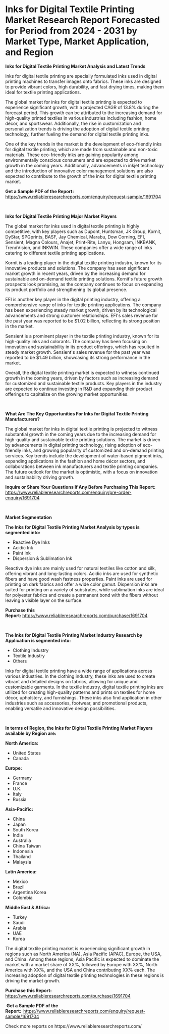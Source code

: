 <p><h1>Inks for Digital Textile Printing Market Research Report Forecasted for Period from 2024 -  2031 by Market Type, Market Application, and Region</h1></p><p><strong>Inks for Digital Textile Printing Market Analysis and Latest Trends</strong></p>
<p><p>Inks for digital textile printing are specially formulated inks used in digital printing machines to transfer images onto fabrics. These inks are designed to provide vibrant colors, high durability, and fast drying times, making them ideal for textile printing applications.</p><p>The global market for inks for digital textile printing is expected to experience significant growth, with a projected CAGR of 13.8% during the forecast period. This growth can be attributed to the increasing demand for high-quality printed textiles in various industries including fashion, home décor, and sportswear. Additionally, the rise in customization and personalization trends is driving the adoption of digital textile printing technology, further fueling the demand for digital textile printing inks.</p><p>One of the key trends in the market is the development of eco-friendly inks for digital textile printing, which are made from sustainable and non-toxic materials. These eco-friendly inks are gaining popularity among environmentally conscious consumers and are expected to drive market growth in the coming years. Additionally, advancements in inkjet technology and the introduction of innovative color management solutions are also expected to contribute to the growth of the inks for digital textile printing market.</p></p>
<p><strong>Get a Sample PDF of the Report:&nbsp;</strong> <a href="https://www.reliableresearchreports.com/enquiry/request-sample/1691704">https://www.reliableresearchreports.com/enquiry/request-sample/1691704</a></p>
<p>&nbsp;</p>
<p><strong>Inks for Digital Textile Printing Major Market Players</strong></p>
<p><p>The global market for inks used in digital textile printing is highly competitive, with key players such as Dupont, Huntsman, JK Group, Kornit, DyStar, SPGprints, BASF, Jay Chemical, Marabu, Dow Corning, EFI, Sensient, Magna Colours, Anajet, Print-Rite, Lanyu, Hongsam, INKBANK, TrendVision, and INKWIN. These companies offer a wide range of inks catering to different textile printing applications.</p><p>Kornit is a leading player in the digital textile printing industry, known for its innovative products and solutions. The company has seen significant market growth in recent years, driven by the increasing demand for sustainable and on-demand textile printing solutions. Kornit's future growth prospects look promising, as the company continues to focus on expanding its product portfolio and strengthening its global presence.</p><p>EFI is another key player in the digital printing industry, offering a comprehensive range of inks for textile printing applications. The company has been experiencing steady market growth, driven by its technological advancements and strong customer relationships. EFI's sales revenue for the past year was reported to be $1.02 billion, reflecting its strong position in the market.</p><p>Sensient is a prominent player in the textile printing industry, known for its high-quality inks and colorants. The company has been focusing on innovation and sustainability in its product offerings, which has resulted in steady market growth. Sensient's sales revenue for the past year was reported to be $1.49 billion, showcasing its strong performance in the market.</p><p>Overall, the digital textile printing market is expected to witness continued growth in the coming years, driven by factors such as increasing demand for customized and sustainable textile products. Key players in the industry are expected to continue investing in R&D and expanding their product offerings to capitalize on the growing market opportunities.</p></p>
<p>&nbsp;</p>
<p><strong>What Are The Key Opportunities For Inks for Digital Textile Printing Manufacturers?</strong></p>
<p><p>The global market for inks in digital textile printing is projected to witness substantial growth in the coming years due to the increasing demand for high-quality and sustainable textile printing solutions. The market is driven by advancements in digital printing technology, rising adoption of eco-friendly inks, and growing popularity of customized and on-demand printing services. Key trends include the development of water-based pigment inks, expanding applications in the fashion and home décor sectors, and collaborations between ink manufacturers and textile printing companies. The future outlook for the market is optimistic, with a focus on innovation and sustainability driving growth.</p></p>
<p><strong>Inquire or Share Your Questions If Any Before Purchasing This Report:</strong> <a href="https://www.reliableresearchreports.com/enquiry/pre-order-enquiry/1691704">https://www.reliableresearchreports.com/enquiry/pre-order-enquiry/1691704</a></p>
<p>&nbsp;</p>
<p><strong>Market Segmentation</strong></p>
<p><strong>The Inks for Digital Textile Printing Market Analysis by types is segmented into:</strong></p>
<p><ul><li>Reactive Dye Inks</li><li>Acidic Ink</li><li>Paint Ink</li><li>Dispersion & Sublimation Ink</li></ul></p>
<p><p>Reactive dye inks are mainly used for natural textiles like cotton and silk, offering vibrant and long-lasting colors. Acidic inks are used for synthetic fibers and have good wash fastness properties. Paint inks are used for printing on dark fabrics and offer a wide color gamut. Dispersion inks are suited for printing on a variety of substrates, while sublimation inks are ideal for polyester fabrics and create a permanent bond with the fibers without leaving a visible layer on the surface.</p></p>
<p><strong>Purchase this Report:&nbsp;</strong><a href="https://www.reliableresearchreports.com/purchase/1691704">https://www.reliableresearchreports.com/purchase/1691704</a></p>
<p>&nbsp;</p>
<p><strong>The Inks for Digital Textile Printing Market Industry Research by Application is segmented into:</strong></p>
<p><ul><li>Clothing Industry</li><li>Textile Industry</li><li>Others</li></ul></p>
<p><p>Inks for digital textile printing have a wide range of applications across various industries. In the clothing industry, these inks are used to create vibrant and detailed designs on fabrics, allowing for unique and customizable garments. In the textile industry, digital textile printing inks are utilized for creating high-quality patterns and prints on textiles for home décor, upholstery, and furnishings. These inks also find application in other industries such as accessories, footwear, and promotional products, enabling versatile and innovative design possibilities.</p></p>
<p>&nbsp;</p>
<p><strong>In terms of Region, the Inks for Digital Textile Printing Market Players available by Region are:</strong></p>
<p>
    <p> <strong> North America: </strong>
        <ul>
            <li>United States</li>
            <li>Canada</li>
        </ul>
        </p> 
    <p> <strong> Europe: </strong>
        <ul>
            <li>Germany</li>
            <li>France</li>
            <li>U.K.</li>
            <li>Italy</li>
            <li>Russia</li>
        </ul>
        </p> 
    <p> <strong> Asia-Pacific: </strong>
        <ul>
            <li>China</li>
            <li>Japan</li>
            <li>South Korea</li>
            <li>India</li>
            <li>Australia</li>
            <li>China Taiwan</li>
            <li>Indonesia</li>
            <li>Thailand</li>
            <li>Malaysia</li>
        </ul>
        </p> 
    <p> <strong> Latin America: </strong>
        <ul>
            <li>Mexico</li>
            <li>Brazil</li>
            <li>Argentina Korea</li>
            <li>Colombia</li>
        </ul>
        </p> 
    <p> <strong> Middle East & Africa: </strong>
        <ul>
            <li>Turkey</li>
            <li>Saudi</li>
            <li>Arabia</li>
            <li>UAE</li>
            <li>Korea</li>
        </ul>
    </p>
    </p>
<p><p>The digital textile printing market is experiencing significant growth in regions such as North America (NA), Asia Pacific (APAC), Europe, the USA, and China. Among these regions, Asia Pacific is expected to dominate the market with a market share of XX%, followed by Europe with XX%, North America with XX%, and the USA and China contributing XX% each. The increasing adoption of digital textile printing technologies in these regions is driving the market growth.</p></p>
<p><strong>Purchase this Report: </strong><a href="https://www.reliableresearchreports.com/purchase/1691704">https://www.reliableresearchreports.com/purchase/1691704</a></p>
<p>&nbsp;<strong>Get a Sample PDF of the Report:&nbsp;&nbsp;</strong><a href="https://www.reliableresearchreports.com/enquiry/request-sample/1691704">https://www.reliableresearchreports.com/enquiry/request-sample/1691704</a></p>
<p><strong></strong></p>
<p>Check more reports on https://www.reliableresearchreports.com/</p>